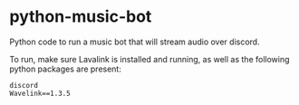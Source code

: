 # python-music-bot
Python code to run a music bot that will stream audio over discord.

To run, make sure Lavalink is installed and running, as well as the following python packages are present:
```
discord
Wavelink==1.3.5
```
